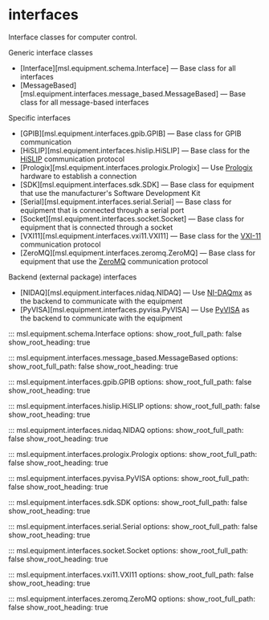 # interfaces

Interface classes for computer control.

Generic interface classes

* [Interface][msl.equipment.schema.Interface] &mdash; Base class for all interfaces
* [MessageBased][msl.equipment.interfaces.message_based.MessageBased] &mdash; Base class for all message-based interfaces

Specific interfaces

* [GPIB][msl.equipment.interfaces.gpib.GPIB] &mdash; Base class for GPIB communication
* [HiSLIP][msl.equipment.interfaces.hislip.HiSLIP] &mdash; Base class for the [HiSLIP](https://www.ivifoundation.org/downloads/Protocol%20Specifications/IVI-6.1_HiSLIP-2.0-2020-04-23.pdf) communication protocol
* [Prologix][msl.equipment.interfaces.prologix.Prologix] &mdash; Use [Prologix](https://prologix.biz/) hardware to establish a connection
* [SDK][msl.equipment.interfaces.sdk.SDK] &mdash; Base class for equipment that use the manufacturer's Software Development Kit
* [Serial][msl.equipment.interfaces.serial.Serial] &mdash; Base class for equipment that is connected through a serial port
* [Socket][msl.equipment.interfaces.socket.Socket] &mdash; Base class for equipment that is connected through a socket
* [VXI11][msl.equipment.interfaces.vxi11.VXI11] &mdash; Base class for the [VXI-11](http://www.vxibus.org/specifications.html) communication protocol
* [ZeroMQ][msl.equipment.interfaces.zeromq.ZeroMQ] &mdash; Base class for equipment that use the [ZeroMQ](https://zeromq.org/) communication protocol

Backend (external package) interfaces

* [NIDAQ][msl.equipment.interfaces.nidaq.NIDAQ] &mdash; Use [NI-DAQmx](https://nidaqmx-python.readthedocs.io/en/stable/index.html) as the backend to communicate with the equipment
* [PyVISA][msl.equipment.interfaces.pyvisa.PyVISA] &mdash; Use [PyVISA](https://pyvisa.readthedocs.io/en/stable/) as the backend to communicate with the equipment

::: msl.equipment.schema.Interface
    options:
        show_root_full_path: false
        show_root_heading: true

::: msl.equipment.interfaces.message_based.MessageBased
    options:
        show_root_full_path: false
        show_root_heading: true

::: msl.equipment.interfaces.gpib.GPIB
    options:
        show_root_full_path: false
        show_root_heading: true

::: msl.equipment.interfaces.hislip.HiSLIP
    options:
        show_root_full_path: false
        show_root_heading: true

::: msl.equipment.interfaces.nidaq.NIDAQ
    options:
        show_root_full_path: false
        show_root_heading: true

::: msl.equipment.interfaces.prologix.Prologix
    options:
        show_root_full_path: false
        show_root_heading: true

::: msl.equipment.interfaces.pyvisa.PyVISA
    options:
        show_root_full_path: false
        show_root_heading: true

::: msl.equipment.interfaces.sdk.SDK
    options:
        show_root_full_path: false
        show_root_heading: true

::: msl.equipment.interfaces.serial.Serial
    options:
        show_root_full_path: false
        show_root_heading: true

::: msl.equipment.interfaces.socket.Socket
    options:
        show_root_full_path: false
        show_root_heading: true

::: msl.equipment.interfaces.vxi11.VXI11
    options:
        show_root_full_path: false
        show_root_heading: true

::: msl.equipment.interfaces.zeromq.ZeroMQ
    options:
        show_root_full_path: false
        show_root_heading: true
